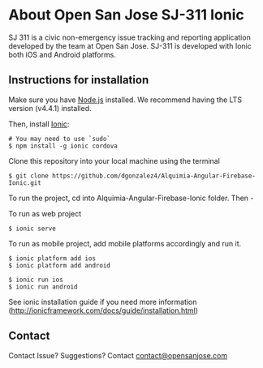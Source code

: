 # About Open San Jose SJ-311 Ionic


SJ 311 is a civic non-emergency issue tracking and reporting application developed by the team at Open San Jose. SJ-311 is developed with Ionic both iOS and Android platforms.

## Instructions for installation

Make sure you have [Node.js](https://nodejs.org/en/) installed.  We recommend having the LTS version (v4.4.1) installed.

Then, install [Ionic](http://ionicframework.com/):
```
# You may need to use `sudo`
$ npm install -g ionic cordova
```

Clone this repository into your local machine using the terminal 
```
$ git clone https://github.com/dgonzalez4/Alquimia-Angular-Firebase-Ionic.git
```

To run the project, cd into Alquimia-Angular-Firebase-Ionic folder. Then -

To run as web project
```
$ ionic serve
```

To run as mobile project, add mobile platforms accordingly and run it.
```
$ ionic platform add ios
$ ionic platform add android
```

```
$ ionic run ios
$ ionic run android
```

See ionic installation guide if you need more information (http://ionicframework.com/docs/guide/installation.html)


## Contact
Contact Issue? Suggestions? Contact contact@opensanjose.com

